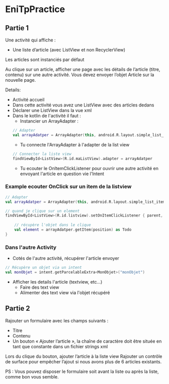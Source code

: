 # EniTpPractice

## Partie 1

Une activité qui affiche :

- Une liste d’article (avec ListView et non RecyclerView)

Les articles sont instanciés par défaut

Au clique sur un article, afficher une page avec les détails de l’article (titre, contenu) sur une autre activité. Vous devez envoyer l’objet Article sur la nouvelle page.


Details:

- Activité accueil
- Dans cette activité vous avez une ListView avec des articles dedans
- Déclarer une ListView dans la vue xml
- Dans le kotlin de l'activité il faut :
    - Instancier un ArrayAdapter :
    ```kotlin
    // Adapter
    val arrayAdatper = ArrayAdapter(this, android.R.layout.simple_list_item_1 maListeDeDonnee)
    ```
    - Tu connecte l'ArrayAdapter à l'adapter de la list view
    ```kotlin
    // Connecter la liste view
    findViewById<ListView>(R.id.maListView).adapter = arrayAdatper
    ```
    - Tu ecouter le OnItemClickListener pour ouvrir une autre activité en envoyant l'article en question vie l'Intent

### Example ecouter OnClick sur un item de la listview

```kotlin
// Adapter
val arrayAdatper = ArrayAdapter(this, android.R.layout.simple_list_item_1, l

// quand je clique sur un element
findViewById<ListView>(R.id.listview).setOnItemClickListener { parent, view, position, id ->
    
    // récupère l'objet dans le clique
    val element = arrayAdatper.getItem(position) as Todo
}

```
### Dans l'autre Activity
- Cotés de l'autre activité, récupérer l'article envoyer
```kotlin
// Récupère un objet via un intent
val monObjet = intent.getParcelableExtra<MonObjet>("monObjet")
```
- Afficher les details l'article (textview, etc...)
    - Faire des text view
    - Alimenter des text view via l'objet récupéré



## Partie 2
Rajouter un formulaire avec les champs suivants :
- Titre
- Contenu
- Un bouton « Ajouter l’article », la chaîne de caractère doit être située en tant que constante dans un fichier strings xml

Lors du clique du bouton, ajouter l’article à la liste view
Rajouter un contrôle de surface pour empêcher l’ajout si nous avons plus de 6 articles existants.

PS : Vous pouvez disposer le formulaire soit avant la liste ou après la liste, comme bon vous semble.
